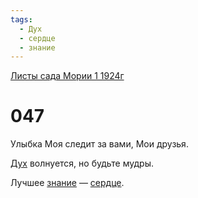 ```yaml
---
tags:
  - Дух
  - сердце
  - знание
---
```


[Листы сада Мории 1 1924г](/agni/1924)

# 047
Улыбка Моя следит за вами, Мои друзья.   

[Дух](/tag/#Дух) волнуется, но будьте мудры.   

Лучшее [знание](/tag/#знание) — [сердце](/tag/#сердце).   

